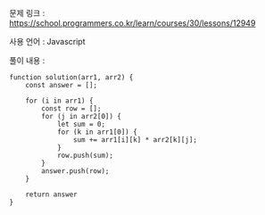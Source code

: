 문제 링크 : https://school.programmers.co.kr/learn/courses/30/lessons/12949

사용 언어 : Javascript

풀이 내용 :

```
function solution(arr1, arr2) {
    const answer = [];
    
    for (i in arr1) {
        const row = [];
        for (j in arr2[0]) {
            let sum = 0;
            for (k in arr1[0]) {
                sum += arr1[i][k] * arr2[k][j];
            }
            row.push(sum);
        }
        answer.push(row);
    }
    
    return answer
}
```